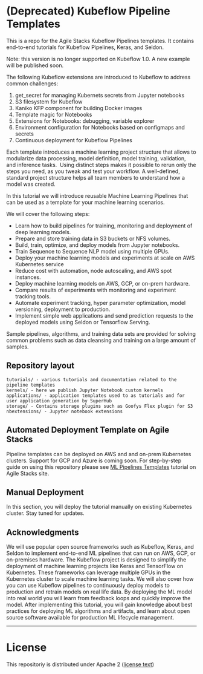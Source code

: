 # (Deprecated) Kubeflow Pipeline Templates
This is a repo for the Agile Stacks Kubeflow Pipelines templates. It contains end-to-end tutorials for Kubeflow Pipelines, Keras, and Seldon. 

Note: this version is no longer supported on Kubeflow 1.0.  A new example will be published soon.

The following Kubeflow extensions are introduced to Kubeflow to address common challenges:
1. get_secret for managing Kubernets secrets from Jupyter notebooks
2. S3 filesystem for Kubeflow
3. Kaniko KFP component for building Docker images
4. Template magic for Notebooks
5. Extensions for Notebooks: debugging, variable explorer
6. Environment configuration for Notebooks based on configmaps and secrets
7. Continuous deployment for Kubeflow Pipelines

Each template introduces a machine learning project structure that allows to modularize data processing, model definition, model training, validation, and inference tasks.  Using distinct steps makes it possible to rerun only the steps you need, as you tweak and test your workflow. A well-defined, standard project structure helps all team members to understand how a model was created.

In this tutorial we will introduce reusable Machine Learning Pipelines that can be used as a template for your machine learning scenarios. 

We will cover the following steps:
* Learn how to build pipelines for training, monitoring and deployment of deep learning models.
* Prepare and store training data in S3 buckets or NFS volumes.
* Build, train, optimize, and deploy models from Jupyter notebooks.
* Train Sequence to Sequence NLP model using multiple GPUs.
* Deploy your machine learning models and experiments at scale on AWS Kubernetes service
* Reduce cost with automation, node autoscaling, and AWS spot instances.
* Deploy machine learning models on AWS, GCP, or on-prem hardware.
* Compare results of experiments with monitoring and experiment tracking tools.
* Automate experiment tracking, hyper parameter optimization, model versioning, deployment to production.
* Implement simple web applications and send prediction requests to the deployed models using Seldon or Tensorflow Serving.

Sample pipelines, algorithms, and training data sets are provided for solving common problems such as data cleansing and training on a large amount of samples.


## Repository layout

```
tutorials/ - various tutorials and documentation related to the pipeline templates
kernels/ - here we publish Jupyter Notebook custom kernels
applications/ - application templates used to as tutorials and for user application generation by SuperHub
storage/ - Contains storage plugins such as Goofys Flex plugin for S3
nbextensions/ - Jupyter notebook extensions 
```

## Automated Deployment Template on Agile Stacks
Pipeline templates can be deployed on AWS and and on-prem Kubernetes clusters.  Support for GCP and Azure is coming soon.
For step-by-step guide on using this repository please see [ML Pipelines Templates](https://www.agilestacks.com/tutorials/ml-pipelines) tutorial on Agile Stacks site.
 
## Manual Deployment
In this section, you will deploy the tutorial manually on existing Kubernetes cluster.
Stay tuned for updates.

## Acknowledgments

We will use popular open source frameworks such as Kubeflow, Keras, and Seldon to implement end-to-end ML pipelines that can run on AWS, GCP, or on-premises hardware. The Kubeflow project is designed to simplify the deployment of machine learning projects like Keras and TensorFlow on Kubernetes. These frameworks can leverage multiple GPUs in the Kubernetes cluster to scale machine learning tasks. We will also cover how you can use Kubeflow pipelines to continuously deploy models to production and retrain models on real life data.  By deploying the ML model into real world you will learn from feedback loops and quickly improve the model.  After implementing this tutorial, you will gain knowledge about best practices for deploying ML algorithms and artifacts, and learn about open source software available for production ML lifecycle management.

----

# License
This repositoriy is distributed under Apache 2 ([license text](LICENSE))

